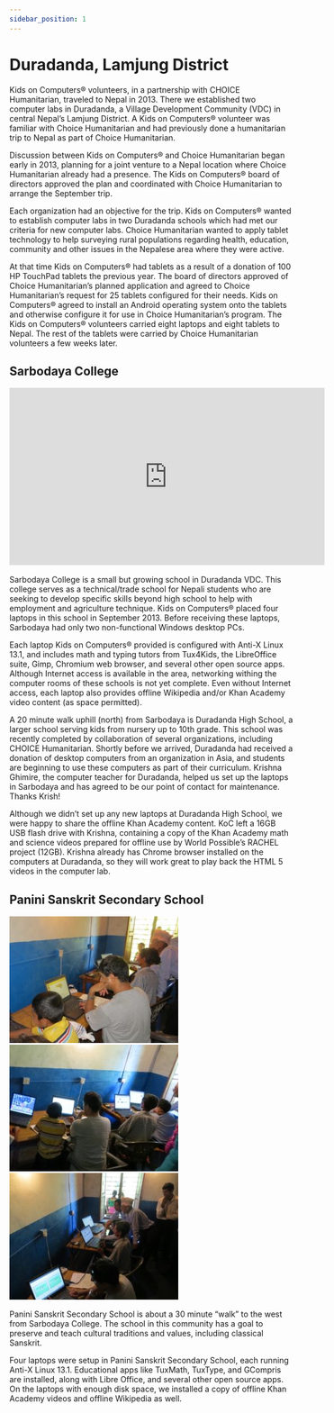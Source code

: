 ```yaml
---
sidebar_position: 1
---
```

# Duradanda, Lamjung District

Kids on Computers® volunteers, in a partnership with CHOICE Humanitarian, traveled to Nepal in 2013. There we established two computer labs in Duradanda, a Village Development Community (VDC) in central Nepal’s Lamjung District. A Kids on Computers® volunteer was familiar with Choice Humanitarian and had previously done a humanitarian trip to Nepal as part of Choice Humanitarian.

Discussion between Kids on Computers® and Choice Humanitarian began early in 2013, planning for a joint venture to a Nepal location where Choice Humanitarian already had a presence. The Kids on Computers® board of directors approved the plan and coordinated with Choice Humanitarian to arrange the September trip.

Each organization had an objective for the trip. Kids on Computers® wanted to establish computer labs in two Duradanda schools which had met our criteria for new computer labs. Choice Humanitarian wanted to apply tablet technology to help surveying rural populations regarding health, education, community and other issues in the Nepalese area where they were active.

At that time Kids on Computers® had tablets as a result of a donation of 100 HP TouchPad tablets the previous year. The board of directors approved of Choice Humanitarian’s planned application and agreed to Choice Humanitarian’s request for 25 tablets configured for their needs. Kids on Computers® agreed to install an Android operating system onto the tablets and otherwise configure it for use in Choice Humanitarian’s program. The Kids on Computers® volunteers carried eight laptops and eight tablets to Nepal. The rest of the tablets were carried by Choice Humanitarian volunteers a few weeks later.

## Sarbodaya College

<iframe width="560" height="315" src="https://www.youtube.com/embed/KjUpkeR9a_o" title="YouTube video player" frameborder="0" allow="accelerometer; autoplay; clipboard-write; encrypted-media; gyroscope; picture-in-picture" allowfullscreen></iframe>

Sarbodaya College is a small but growing school in Duradanda VDC. This college serves as a technical/trade school for Nepali students who are seeking to develop specific skills beyond high school to help with employment and agriculture technique. Kids on Computers® placed four laptops in this school in September 2013. Before receiving these laptops, Sarbodaya had only two non-functional Windows desktop PCs.

Each laptop Kids on Computers® provided is configured with Anti-X Linux 13.1, and includes math and typing tutors from Tux4Kids, the LibreOffice suite, Gimp, Chromium web browser, and several other open source apps. Although Internet access is available in the area, networking withing the computer rooms of these schools is not yet complete. Even without Internet access, each laptop also provides offline Wikipedia and/or Khan Academy video content (as space permitted).

A 20 minute walk uphill (north) from Sarbodaya is Duradanda High School, a larger school serving kids from nursery up to 10th grade. This school was recently completed by collaboration of several organizations, including CHOICE Humanitarian. Shortly before we arrived, Duradanda had received a donation of desktop computers from an organization in Asia, and students are beginning to use these computers as part of their curriculum. Krishna Ghimire, the computer teacher for Duradanda, helped us set up the laptops in Sarbodaya and has agreed to be our point of contact for maintenance. Thanks Krish!

Although we didn’t set up any new laptops at Duradanda High School, we were happy to share the offline Khan Academy content. KoC left a 16GB USB flash drive with Krishna, containing a copy of the Khan Academy math and science videos prepared for offline use by World Possible’s RACHEL project (12GB). Krishna already has Chrome browser installed on the computers at Duradanda, so they will work great to play back the HTML 5 videos in the computer lab.

## Panini Sanskrit Secondary School

![Panini Sanskrit 1](/img/nepal/panini_sanskrit_1.jpg)
![Panini Sanskrit 1](/img/nepal/panini_sanskrit_2.jpg)
![Panini Sanskrit 1](/img/nepal/panini_sanskrit_3.jpg)

Panini Sanskrit Secondary School is about a 30 minute “walk” to the west from Sarbodaya College. The school in this community has a goal to preserve and teach cultural traditions and values, including classical Sanskrit.

Four laptops were setup in Panini Sanskrit Secondary School, each running Anti-X Linux 13.1. Educational apps like TuxMath, TuxType, and GCompris are installed, along with Libre Office, and several other open source apps. On the laptops with enough disk space, we installed a copy of offline Khan Academy videos and offline Wikipedia as well.

